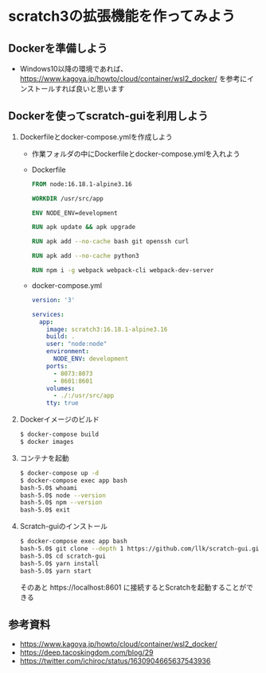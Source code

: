 # scratch3の拡張機能を作ってみよう
## Dockerを準備しよう
- Windows10以降の環境であれば、https://www.kagoya.jp/howto/cloud/container/wsl2_docker/ を参考にインストールすれば良いと思います

## Dockerを使ってscratch-guiを利用しよう
1. Dockerfileとdocker-compose.ymlを作成しよう
   - 作業フォルダの中にDockerfileとdocker-compose.ymlを入れよう
     
   - Dockerfile
      ``` Dockerfile
      FROM node:16.18.1-alpine3.16
      
      WORKDIR /usr/src/app
      
      ENV NODE_ENV=development
      
      RUN apk update && apk upgrade
      
      RUN apk add --no-cache bash git openssh curl
      
      RUN apk add --no-cache python3
      
      RUN npm i -g webpack webpack-cli webpack-dev-server
      ```
   - docker-compose.yml
      ``` docker-compose.yml
      version: '3'
      
      services:
        app:
          image: scratch3:16.18.1-alpine3.16
          build: .
          user: "node:node"
          environment:
            NODE_ENV: development
          ports:
            - 8073:8073
            - 8601:8601
          volumes:
            - ./:/usr/src/app
          tty: true
      ```
2. Dockerイメージのビルド
   ``` bash
   $ docker-compose build
   $ docker images
   ```
3. コンテナを起動
   ``` bash
   $ docker-compose up -d
   $ docker-compose exec app bash
   bash-5.0$ whoami
   bash-5.0$ node --version
   bash-5.0$ npm --version
   bash-5.0$ exit
   ```
4. Scratch-guiのインストール
   ``` bash
   $ docker-compose exec app bash
   bash-5.0$ git clone --depth 1 https://github.com/llk/scratch-gui.git
   bash-5.0$ cd scratch-gui
   bash-5.0$ yarn install
   bash-5.0$ yarn start
   ```
   そのあと https://localhost:8601 に接続するとScratchを起動することができる
   

## 参考資料
- https://www.kagoya.jp/howto/cloud/container/wsl2_docker/
- https://deep.tacoskingdom.com/blog/29
- https://twitter.com/ichiroc/status/1630904665637543936
